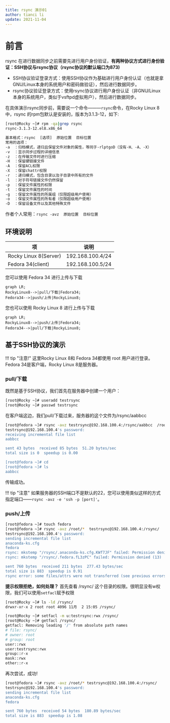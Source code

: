 ```yaml
---
title: rsync 演示01
author: tianci li
update: 2021-11-04
---
```


# 前言

rsync 在进行数据同步之前需要先进行用户身份验证，**有两种协议方式进行身份验证：SSH协议与rsync协议（rsync协议的默认端口为873)**

* SSH协议验证登录方式：使用SSH协议作为基础进行用户身份认证（也就是拿GNU/Linux本身的系统用户和密码做验证），然后进行数据同步。
* rsync协议验证登录方式：使用rsync协议进行用户身份认证（非GNU/Linux本身的系统用户，类似于vsftpd虚拟用户），然后进行数据同步。

在具体演示rsync同步前，需要说一个命令———`rsync`命令，在Rocky Linux 8中，rsync 的rpm包默认是安装的，版本为3.1.3-12，如下:

```bash
[root@Rocky ~]# rpm -qa|grep rsync
rsync-3.1.3-12.el8.x86_64
```

```txt
基本格式：rsync  [选项]  原始位置  目标位置
常用的选项：
-a  ：归档模式，递归且保留文件对象的属性，等同于-rlptgoD（没有-H、-A、-X）
-v  ：显示同步过程的详细信息
-z  ：在传输文件时进行压缩
-H  ：保留硬链接文件
-A  ：保留ACL权限
-X  ：保留chattr权限
-r  ：递归模式，包含目录以及子目录中所有的文件
-l  ：对于符号链接文件仍然保留
-p  ：保留文件属性的权限
-t  ：保留文件属性的时间
-g  ：保留文件属性的所属组（仅限超级用户使用）
-o  ：保留文件属性的所有者（仅限超级用户使用）
-D  ：保留设备文件以及其他特殊文件
```

作者个人常用：`rsync -avz  原始位置  目标位置`

## 环境说明

|项|说明|
|---|---|
| Rocky Linux 8(Server) | 192.168.100.4/24 |
| Fedora 34(client) | 192.168.100.5/24 |

您可以使用 Fedora 34 进行上传与下载

```mermaid
graph LR;
RockyLinux8-->|pull/下载|Fedora34;
Fedora34-->|push/上传|RockyLinux8;
```

您也可以使用 Rocky Linux 8 进行上传与下载

```mermaid
graph LR;
RockyLinux8-->|push/上传|Fedora34;
Fedora34-->|pull/下载|RockyLinux8;
```

## 基于SSH协议的演示

!!! tip "注意!"
    这里Rocky Linux 8和 Fedora 34都使用 root 用户进行登录。Fedora 34是客户端，Rocky Linux 8是服务器。

### pull/下载

既然是基于SSH协议，我们首先在服务器中创建一个用户：

```bash 
[root@Rocky ~]# useradd testrsync
[root@Rocky ~]# passwd testrsync
```

在客户端这边，我们pull/下载过来，服务器的这个文件为/rsync/aabbcc

```bash
[root@fedora ~]# rsync -avz testrsync@192.168.100.4:/rsync/aabbcc  /root
testrsync@192.168.100.4's password: 
receiving incremental file list
aabbcc

sent 43 bytes  received 85 bytes  51.20 bytes/sec
total size is 0  speedup is 0.00

[root@fedora ~]# cd 
[root@fedora ~]# ls 
aabbcc
```

传输成功。

!!! tip "注意"
    如果服务器的SSH端口不是默认的22，您可以使用类似这样的方式指定端口——`rsync -avz -e 'ssh -p [port]'`。

### push/上传

```bash
[root@fedora ~]# touch fedora
[root@fedora ~]# rsync -avz /root/*  testrsync@192.168.100.4:/rsync/
testrsync@192.168.100.4's password: 
sending incremental file list
anaconda-ks.cfg
fedora
rsync: mkstemp "/rsync/.anaconda-ks.cfg.KWf7JF" failed: Permission denied (13)
rsync: mkstemp "/rsync/.fedora.fL3zPC" failed: Permission denied (13)

sent 760 bytes  received 211 bytes  277.43 bytes/sec
total size is 883  speedup is 0.91
rsync error: some files/attrs were not transferred (see previous errors) (code 23) at main.c(1330) [sender=3.2.3]
```

**提示权限拒绝，如何处理？**
首先查看 /rsync/ 这个目录的权限。很明显没有w权限，我们可以使用`setfacl`赋予权限

```bash
[root@Rocky ~]# ls -ld /rsync/
drwxr-xr-x 2 root root 4096 11月  2 15:05 /rsync/
```

```bash
[root@Rocky ~]# setfacl -m u:testrsync:rwx /rsync/
[root@Rocky ~]# getfacl /rsync/
getfacl: Removing leading '/' from absolute path names
# file: rsync/
# owner: root
# group: root
user::rwx
user:testrsync:rwx
group::r-x
mask::rwx
other::r-x
```

再次尝试，成功!

```bash
[root@fedora ~]# rsync -avz /root/* testrsync@192.168.100.4:/rsync/
testrsync@192.168.100.4's password: 
sending incremental file list
anaconda-ks.cfg
fedora

sent 760 bytes  received 54 bytes  180.89 bytes/sec
total size is 883  speedup is 1.08
```
